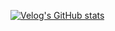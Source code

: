 [![Velog's GitHub stats](https://velog-readme-stats.vercel.app/api?name=lxn_ee.log)](https://velog.io/@lxn_ee/posts)
